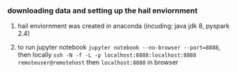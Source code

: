 ### downloading data and setting up the hail enviornment

1. hail enviornment was created in anaconda (incuding: java jdk 8, pyspark 2.4)

2. to run jupyter notebook `jupyter notebook --no-browser --port=8888`, then locally `ssh -N -f -L -p localhost:8888:localhost:8888 remoteuser@remotehost` then `localhost:8888` in browser



